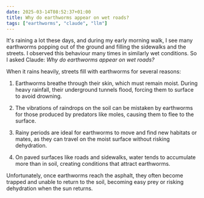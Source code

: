 ```yaml
---
date: 2025-03-14T08:52:37+01:00
title: Why do earthworms appear on wet roads?
tags: ["earthworms", "claude", "llm"]
---
```

It's raining a lot these days, and during my early morning walk, I see many earthworms popping out of the ground and filling the sidewalks and the streets. I observed this behaviour many times in similarly wet conditions. So I asked Claude: _Why do earthworms appear on wet roads?_

When it rains heavily, streets fill with earthworms for several reasons:

1. Earthworms breathe through their skin, which must remain moist. During heavy rainfall, their underground tunnels flood, forcing them to surface to avoid drowning.

2. The vibrations of raindrops on the soil can be mistaken by earthworms for those produced by predators like moles, causing them to flee to the surface.

3. Rainy periods are ideal for earthworms to move and find new habitats or mates, as they can travel on the moist surface without risking dehydration.

4. On paved surfaces like roads and sidewalks, water tends to accumulate more than in soil, creating conditions that attract earthworms.

Unfortunately, once earthworms reach the asphalt, they often become trapped and unable to return to the soil, becoming easy prey or risking dehydration when the sun returns.